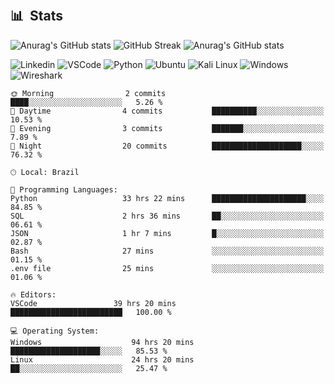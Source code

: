 

&nbsp;

## 📊 &nbsp;Stats

![Anurag's GitHub stats](https://github-readme-stats.vercel.app/api?username=ErickGuimaraesFerreira&show_icons=true&theme=highcontrast)                                                                                      ![GitHub Streak](https://github-readme-streak-stats.herokuapp.com/?user=ErickGuimaraesFerreira&theme=dark&count_private=true&bg_color=0d1116&title_color=ce09ec&text_color=a4aacb&icon_color=007ec6)
![Anurag's GitHub stats](https://github-profile-trophy.vercel.app/?username=ryo-ma&rank=B,C)


![Linkedin](https://img.shields.io/badge/LinkedIn-0077B5?style=for-the-badge&logo=linkedin&logoColor=white)
![VSCode](https://img.shields.io/badge/Visual_Studio_Code-0078D4?style=for-the-badge&logo=visual%20studio%20code&logoColor=white)
![Python](https://img.shields.io/badge/Python-FFD43B?style=for-the-badge&logo=python&logoColor=blue)
![Ubuntu](https://img.shields.io/badge/Ubuntu-E95420?style=for-the-badge&logo=ubuntu&logoColor=white) ![Kali Linux](https://img.shields.io/badge/Kali_Linux-557C94?style=for-the-badge&logo=kali-linux&logoColor=white) ![Windows](https://img.shields.io/badge/Windows-0078D6?style=for-the-badge&logo=windows&logoColor=white) ![Wireshark](https://img.shields.io/badge/Wireshark-1679A7?style=for-the-badge&logo=Wireshark&logoColor=white)





```text
🌞 Morning                2 commits           ████░░░░░░░░░░░░░░░░░░░░░   5.26 % 
🌆 Daytime                4 commits           ██████████░░░░░░░░░░░░░░░   10.53 % 
🌃 Evening                3 commits           ███████░░░░░░░░░░░░░░░░░░   7.89 % 
🌙 Night                  20 commits          ████████████████████░░░░░  76.32 % 
```
```text
🕑︎ Local: Brazil

💬 Programming Languages: 
Python                   33 hrs 22 mins      █████████████████████░░░░   84.85 % 
SQL                      2 hrs 36 mins       ██░░░░░░░░░░░░░░░░░░░░░░░   06.61 % 
JSON                     1 hr 7 mins         █░░░░░░░░░░░░░░░░░░░░░░░░   02.87 % 
Bash                     27 mins             ░░░░░░░░░░░░░░░░░░░░░░░░░   01.15 % 
.env file                25 mins             ░░░░░░░░░░░░░░░░░░░░░░░░░   01.06 % 

🔥 Editors: 
VSCode                 39 hrs 20 mins          █████████████████████████   100.00 % 

💻 Operating System: 
Windows                    94 hrs 20 mins      ████████████████████░░░░░   85.53 % 
Linux                      24 hrs 20 mins      ██░░░░░░░░░░░░░░░░░░░░░░░   25.47 % 
```
